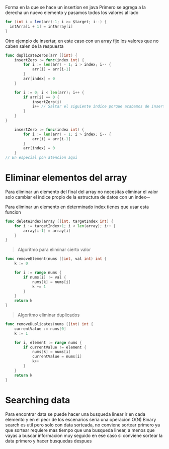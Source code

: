 Forma en la que se hace un insertion en java
Primero se agrega a la derecha un nuevo elemento y pasamos todos los valores al lado
```java
for (int i = len(arr)-1; i >= $target; i--) {
  intArra[i + 1] = intArray[i]
}
```
Otro ejemplo de insertar, en este caso con un array fijo los valores que no caben salen de la respuesta
```go
func duplicateZeros(arr []int) {
	insertZero := func(index int) {
		for i := len(arr) - 1; i > index; i-- {
			arr[i] = arr[i-1]
		}
		arr[index] = 0
	}

	for i := 0; i < len(arr); i++ {
		if arr[i] == 0 {
			insertZero(i)
			i++ // Saltar el siguiente índice porque acabamos de insertar un 0
		}
	}
}

	insertZero := func(index int) {
		for i := len(arr) - 1; i > index; i-- {
			arr[i] = arr[i-1]
		}
		arr[index] = 0
	}
// En especial pon atencion aqui
```

# Eliminar elementos del array

Para eliminar un elemento del final del  array no necesitas eliminar el valor solo cambiar el indice propio de la estructura de datos con un index--

Para eliminar un elemento en determinado index tienes que usar esta funcion

```go
func deleteIndex(array []int, targetIndex int) {
	for i := targetIndex+1; i < len(array); i++ {
		array[i-1] = array[i]
	}
}
```

> Algoritmo para eliminar cierto valor 

```go
func removeElement(nums []int, val int) int {
	k := 0

	for i := range nums {
		if nums[i] != val {
			nums[k] = nums[i]
			k += 1
		}
	}
	return k
}

```

> Algoritmo eliminar duplicados
```go
func removeDuplicates(nums []int) int {
	currentValue := nums[0]
	k := 1

	for i, element := range nums {
		if currentValue != element {
			nums[k] = nums[i]
			currentValue = nums[i]
			k++
		}
	}
	return k
}
```

# Searching data
Para encontrar data se puede hacer una busqueda linear ir en cada elemento y en el peor de los escenarios seria una operacion O(N)
Binary search es util pero solo con data sorteada, no conviene sortear primero ya que sortear requiere mas tiempo que una busqueda linear, a menos que vayas a buscar informacion muy seguido en ese caso si conviene sortear la data primero y hacer busquedas despues